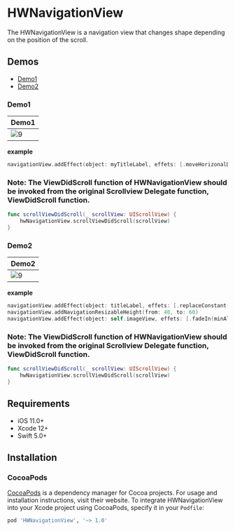# HWNavigationView
The HWNavigationView is a navigation view that changes shape depending on the position of the scroll.

## Demos
* [Demo1](#demo1)
* [Demo2](#demo2)

### Demo1 <a id="demo1"></a>

| Demo1 |
|---|
|![9](https://user-images.githubusercontent.com/60125719/95423227-b22f3e00-097b-11eb-9a44-2de95c7e807c.GIF) |

**example**

```swift
navigationView.addEffect(object: myTitleLabel, effets: [.moveHorizonalDirection(from: .left(offset: 10), to: .center(offset: 0)),.labelFontSizeIncrease(minFontSize: 20, maxFontSize: 25)])
```

### Note: The ViewDidScroll function of HWNavigationView should be invoked from the original Scrollview Delegate function, ViewDidScroll function.

```swift
func scrollViewDidScroll(_ scrollView: UIScrollView) {
    hwNavigationView.scrollViewDidScroll(scrollView)
}
```

### Demo2 <a id="demo2"></a>

| Demo2 |
|---|
|![9](https://user-images.githubusercontent.com/60125719/95423238-b78c8880-097b-11eb-92ab-4ef6b7ec3b99.GIF) |

**example**

```swift
navigationView.addEffect(object: titleLabel, effets: [.replaceConstant(leading: nil, trailling: nil, top: HWNavigationView.HWNavigationFromTo(from:0,to: -30), bottom: nil),.fadeOut(minAlpha: 0, maxAlpha: 1)])
navigationView.addNavigationResizableHeight(from: 40, to: 60)
navigationView.addEffect(object: self.imageView, effets: [.fadeIn(minAlpha: 0, maxAlpha: 1),.replaceConstant(leading: HWNavigationView.HWNavigationFromTo(from: 30, to: 10), trailling: nil, top: HWNavigationView.HWNavigationFromTo(from: 0, to: 15), bottom: nil),.viewSizeIncrease(minWidth: 20, maxWidth: 30, minHeight: 20, maxHeight: 30)])
```

### Note: The ViewDidScroll function of HWNavigationView should be invoked from the original Scrollview Delegate function, ViewDidScroll function.

```swift
func scrollViewDidScroll(_ scrollView: UIScrollView) {
    hwNavigationView.scrollViewDidScroll(scrollView)
}
```

## Requirements

- iOS 11.0+
- Xcode 12+
- Swift 5.0+

## Installation

### CocoaPods

[CocoaPods](https://cocoapods.org) is a dependency manager for Cocoa projects. For usage and installation instructions, visit their website. To integrate HWNavigationView into your Xcode project using CocoaPods, specify it in your `Podfile`:

```ruby
pod 'HWNavigationView', '~> 1.0'
```
